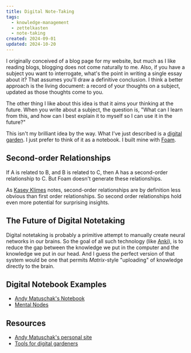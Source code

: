 ```yaml
---
title: Digital Note-Taking
tags:
  - knowledge-management
  - zettelkasten
  - note-taking
created: 2024-09-01
updated: 2024-10-20
---
```

I originally conceived of a blog page for my website, but much as I like reading blogs, blogging does not come naturally to me. Also, if you have a subject you want to interrogate, what's the point in writing a single essay about it? That assumes you'll draw a definitive conclusion. I think a better approach is the living document: a record of your thoughts on a subject, updated as those thoughts come to you.

The other thing I like about this idea is that it aims your thinking at the future. When you write about a subject, the question is, "What can I learn from this, and how can I best explain it to myself so I can use it in the future?"

This isn't my brilliant idea by the way. What I've just described is a [digital garden](https://maggieappleton.com/garden-history?ref=ideasurg.pub). I just prefer to think of it as a notebook. I built mine with [Foam](https://foambubble.github.io/foam/).

## Second-order Relationships

If A is related to B, and B is related to C, then A has a second-order relationship to C. But Foam doesn't generate these relationships.

As [Kasey Klimes](https://www.kaseyklimes.com/notes/2019/10/16/an-augmented-mind-designing-a-personal-knowledge-base-with-notion) notes, second-order relationships are by definition less obvious than first order relationships. So second order relationships hold even more potential for surprising insights.

## The Future of Digital Notetaking

Digital notetaking is probably a primitive attempt to manually create neural networks in our brains. So the goal of all such technology (like [Anki](notes/anki.md)), is to reduce the gap between the knowledge we put in the computer and the knowledge we put in our head. And I guess the perfect version of that system would be one that permits *Matrix*-style "uploading" of knowledge directly to the brain.

## Digital Notebook Examples

- [Andy Matuschak's Notebook](https://notes.andymatuschak.org/About_these_notes)
- [Mental Nodes](https://www.mentalnodes.com)

## Resources

- [Andy Matuschak's personal site](https://andymatuschak.org)
- [Tools for digital gardeners](https://github.com/MaggieAppleton/digital-gardeners)
